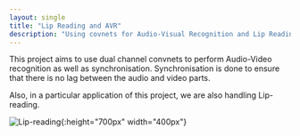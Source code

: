 ```yaml
---
layout: single
title: "Lip Reading and AVR"
description: "Using covnets for Audio-Visual Recognition and Lip Reading"
---
```

This project aims to use dual channel convnets to perform Audio-Video recognition as well as synchronisation. Synchronisation is done to ensure that there is no lag between the audio and video parts.

Also, in a particular application of this project, we are also handling Lip-reading.

![Lip-reading](/assets/images/projects/LipReading/lipreading.gif){:height="700px" width="400px"}
